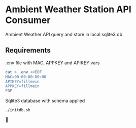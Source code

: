 # Ambient Weather Station API Consumer

Ambient Weather API query and store in local sqlite3 db

## Requirements

.env file with MAC, APPKEY and APIKEY vars

```sh
cat > .env <<EOF                                                                                                                            14:15:44
MAC=00:00:00:00:00
APIKEY=fillmein
APPKEY=fillmein
EOF
```

Sqlite3 database with schema applied

```sh
./initdb.sh
```

:tada:
